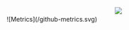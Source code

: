 <div align="center"> <img src="https://metrics.lecoq.io/AiharaMhiru?template=classic&config.timezone=Asia%2FShanghai"> </div>
![Metrics](/github-metrics.svg)

